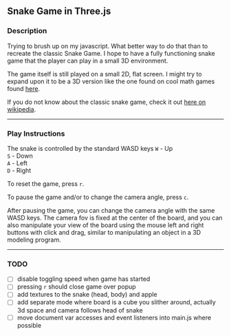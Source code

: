 ## Snake Game in Three.js

### Description
Trying to brush up on my javascript. What better way to do that
than to recreate the classic Snake Game. I hope to have a fully 
functioning snake game that the player can play in a small 3D 
environment. 

The game itself is still played on a small 2D, flat screen.
I might try to expand upon it to be a 3D version like the 
one found on cool math games found [here](https://www.coolmathgames.com/0-snake-3d).

If you do not know about the classic snake game, check it out [here on wikipedia](https://en.wikipedia.org/wiki/Snake_(video_game_genre)).

---
### Play Instructions
The snake is controlled by the standard WASD keys
`W` - Up<br>
`S` - Down<br>
`A` - Left<br>
`D` - Right<br>

To reset the game, press `r`. 

To pause the game and/or to change the camera angle, press `c`. 

After pausing the game, you can change the camera angle with the same WASD keys.
The camera fov is fixed at the center of the board, and you can also manipulate your view 
of the board using the mouse left and right buttons with click and drag, similar to manipulating
an object in a 3D modeling program. 

---
### TODO
- [ ] disable toggling speed when game has started
- [ ] pressing `r` should close game over popup
- [ ] add textures to the snake (head, body) and apple
- [ ] add separate mode where board is a cube you slither around, actually 3d space and camera follows head of snake
- [ ] move document var accesses and event listeners into main.js where possible